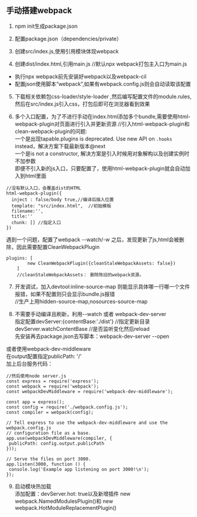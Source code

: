## 手动搭建webpack

1. npm init生成package.json  

2. 配置package.json（dependencies/private）  

3. 创建src/index.js,使用引用模块体现webpack  

4. 创建dist/index.html,引用main.js  //默认npx webpack打包主入口为main.js  

* 执行npx webpack前先安装好webpack以及webpack-cil  
* 配置json使用脚本“webpack”,如果有webpack.config.js则会自动读取该配置  

5. 下载相关依赖包css-loader/style-loader ,然后编写配置文件的module.rules, 然后在src/index.js引入css，打包后即可在浏览器看到效果  

6. 多个入口配置，为了不进行手动在index.html添加多个bundle,需要使用html-webpack-plugin对页面进行引入并更新资源
//引入html-webpack-plugin和clean-webpack-plugin的问题:  
一个是出现tapable.plugins is deprecated. Use new API on `.hooks` instead，解决方案下载最新版本@next  
一个是is not a constructor, 解决方案是引入时候用对象解构以及创建实例时不加参数  
即便不引入新的js入口，只要配置了，使用html-webpack-plugin就会自动加入到html里面   
```  
//没有默认入口，会覆盖dist的HTML
html-webpack-plugin({
  inject : false/body true,//编译后插入位置
  template: "src/index.html",  //初始模板
  filename:'',
  title:''
  chunk: [] //指定入口
})
```
遇到一个问题，配置了webpack --watch/-w 之后，发现更新了js,html会被删除，因此需要配置CleanWebpackPlugin
```
plugins: [
        new CleanWebpackPlugin({cleanStaleWebpackAssets: false})
    ]
    //cleanStaleWebpackAssets： 删除陈旧的webpack资源。
```

7. 开发调试，加入devtool:inline-source-map 则能显示具体哪一行哪一个文件报错，如果不配置则只会显示bundle.js报错  
//生产上用hidden-source-map,nosources-source-map  

8. 不需要手动编译且刷新，利用--watch 或者 webpack-dev-server   
指定配置devServer:{contentBase:'./dist'}  //指定更新目录   devServer.watchContentBase  //是否监听变化然后reload   
先安装再去package.json去写脚本：webpack-dev-server --open  

 
 或者使用webpack-dev-middleware  
 在output配置指定publicPath: '/'  
 加上后台服务代码：  
 ```
 //然后使用node server.js
 const express = require('express');
const webpack = require('webpack');
const webpackDevMiddleware = require('webpack-dev-middleware');

const app = express();
const config = require('./webpack.config.js');
const compiler = webpack(config);

// Tell express to use the webpack-dev-middleware and use the webpack.config.js
// configuration file as a base.
app.use(webpackDevMiddleware(compiler, {
  publicPath: config.output.publicPath
}));

// Serve the files on port 3000.
app.listen(3000, function () {
  console.log('Example app listening on port 3000!\n');
});
 ```
 
 
 9.  启动模块热加载  
 添加配置：devServer.hot: true以及新增插件  new webpack.NamedModulesPlugin()和 new webpack.HotModuleReplacementPlugin()
